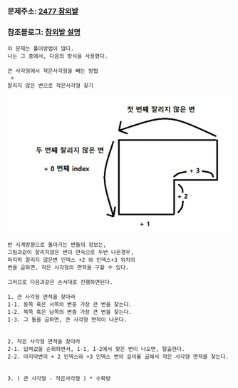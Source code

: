 ### 문제주소: [2477 참외밭](https://www.acmicpc.net/problem/2477)
### 참조블로그: [참외밭 설명](https://kau-algorithm.tistory.com/11)
```
이 문제는 풀이방법이 많다.
나는 그 중에서, 다음의 방식을 사용했다.

큰 사각형에서 작은사각형을 빼는 방법
 +
잘리지 않은 변으로 작은사각형 찾기
```
![image1](./screen1.JPG)
```
반 시계방향으로 돌아가는 변들의 정보는,
그림과같이 잘리지않은 변이 연속으로 두번 나온경우,
마지막 잘리지 않은변 인덱스 +2 와 인덱스+3 위치의
변을 곱하면, 작은 사각형의 면적을 구할 수 있다.

그러므로 다음과같은 순서대로 진행하면된다.

1. 큰 사각형 면적을 찾아라
1-1. 동쪽 혹은 서쪽의 변중 가장 큰 변을 찾는다.
1-2. 북쪽 혹은 남쪽의 변중 가장 큰 변을 찾는다.
1-3. 그 둘을 곱하면, 큰 사각형 면적이 나온다.


2. 작은 사각형 면적을 찾아라
2-1. 입력값을 순회하면서, 1-1, 1-2에서 찾은 변이 나오면, 탈출한다.
2-2. 마지막변의 + 2 인덱스와 +3 인덱스 변의 길이를 곱해서 작은 사각형 면적을 찾는다.


3. ( 큰 사각형 - 작은사각형 ) * 수확량
```

